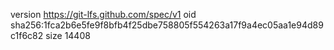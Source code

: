 version https://git-lfs.github.com/spec/v1
oid sha256:1fca2b6e5fe9f8bfb4f25dbe758805f554263a17f9a4ec05aa1e94d89c1f6c82
size 14408
